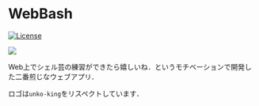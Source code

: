 # WebBash

[![License](https://img.shields.io/badge/License-Apache%202.0-blue.svg)](https://opensource.org/licenses/Apache-2.0)

![](https://blog.chomama.jp/wp-content/uploads/2020/06/webbashicon-2.png)

Web上でシェル芸の練習ができたら嬉しいね．というモチベーションで開発した二番煎じなウェブアプリ．

ロゴは`unko-king`をリスペクトしています．
